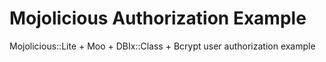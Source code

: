 # Mojolicious Authorization Example
Mojolicious::Lite + Moo + DBIx::Class + Bcrypt user authorization example

